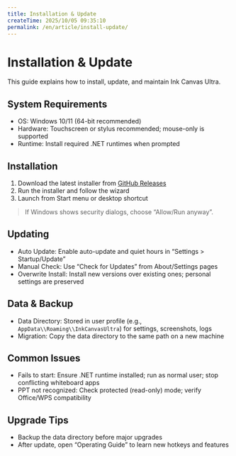 ```yaml
---
title: Installation & Update
createTime: 2025/10/05 09:35:10
permalink: /en/article/install-update/
---
```

# Installation & Update

This guide explains how to install, update, and maintain Ink Canvas Ultra.

## System Requirements

- OS: Windows 10/11 (64-bit recommended)
- Hardware: Touchscreen or stylus recommended; mouse-only is supported
- Runtime: Install required .NET runtimes when prompted

## Installation

1. Download the latest installer from [GitHub Releases](https://github.com/muqiu-pika/Ink-Canvas-Ultra/releases/latest)
2. Run the installer and follow the wizard
3. Launch from Start menu or desktop shortcut

> If Windows shows security dialogs, choose “Allow/Run anyway”.

## Updating

- Auto Update: Enable auto-update and quiet hours in “Settings > Startup/Update”
- Manual Check: Use “Check for Updates” from About/Settings pages
- Overwrite Install: Install new versions over existing ones; personal settings are preserved

## Data & Backup

- Data Directory: Stored in user profile (e.g., `AppData\\Roaming\\InkCanvasUltra`) for settings, screenshots, logs
- Migration: Copy the data directory to the same path on a new machine

## Common Issues

- Fails to start: Ensure .NET runtime installed; run as normal user; stop conflicting whiteboard apps
- PPT not recognized: Check protected (read-only) mode; verify Office/WPS compatibility

## Upgrade Tips

- Backup the data directory before major upgrades
- After update, open “Operating Guide” to learn new hotkeys and features